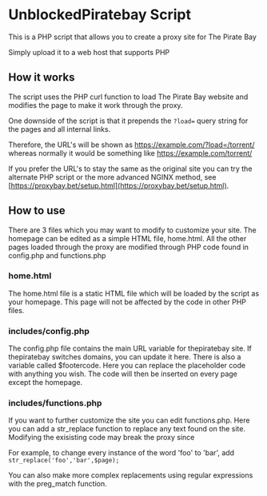 
UnblockedPiratebay Script
=========================

This is a PHP script that allows you to create a proxy site for The Pirate Bay

Simply upload it to a web host that supports PHP

How it works
------------
The script uses the PHP curl function to load The Pirate Bay website and modifies the page to make it work through the proxy.

One downside of the script is that it prepends the `?load=` query string for the pages and all internal links.

Therefore, the URL's will be shown as https://example.com/?load=/torrent/ whereas normally it would be something like https://example.com/torrent/

If you prefer the URL's to stay the same as the original site you can try the alternate PHP script or the more advanced NGINX method, see [https://proxybay.bet/setup.html](https://proxybay.bet/setup.html).

How to use
----------

There are 3 files which you may want to modify to customize your site.  The homepage can be edited as a simple HTML file, home.html.  All the other pages loaded through the proxy are modified through PHP code found in config.php and functions.php

### home.html
The home.html file is a static HTML file which will be loaded by the script as your homepage. This page will not be affected by the code in other PHP files.

### includes/config.php
The config.php file contains the main URL variable for thepiratebay site.  If thepiratebay switches domains, you can update it here.  There is also a variable called $footercode.  Here you can replace the placeholder code with anything you wish.  The code will then be inserted on every page except the homepage.

### includes/functions.php
If you want to further customize the site you can edit functions.php.  Here you can add a str_replace function to replace any text found on the site.  Modifying the exisisting code may break the proxy since

For example, to change every instance of the word 'foo' to 'bar', add `str_replace('foo','bar',$page);`

You can also make more complex replacements using regular expressions with the preg_match function.
